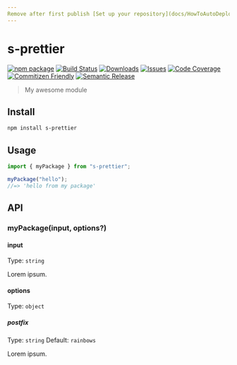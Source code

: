 ```yaml
---
Remove after first publish [Set up your repository](docs/HowToAutoDeploy.md)
---
```


# s-prettier

[![npm package][npm-img]][npm-url]
[![Build Status][build-img]][build-url]
[![Downloads][downloads-img]][downloads-url]
[![Issues][issues-img]][issues-url]
[![Code Coverage][codecov-img]][codecov-url]
[![Commitizen Friendly][commitizen-img]][commitizen-url]
[![Semantic Release][semantic-release-img]][semantic-release-url]

> My awesome module

## Install

```bash
npm install s-prettier
```

## Usage

```ts
import { myPackage } from "s-prettier";

myPackage("hello");
//=> 'hello from my package'
```

## API

### myPackage(input, options?)

#### input

Type: `string`

Lorem ipsum.

#### options

Type: `object`

##### postfix

Type: `string`
Default: `rainbows`

Lorem ipsum.

[build-img]: https://github.com/SebastianWesolowski/s-prettier/actions/workflows/release.yml/badge.svg
[build-url]: https://github.com/SebastianWesolowski/s-prettier/actions/workflows/release.yml
[downloads-img]: https://img.shields.io/npm/dt/s-prettier
[downloads-url]: https://www.npmtrends.com/s-prettier
[npm-img]: https://img.shields.io/npm/v/s-prettier
[npm-url]: https://www.npmjs.com/package/s-prettier
[issues-img]: https://img.shields.io/github/issues/SebastianWesolowski/s-prettier
[issues-url]: https://github.com/SebastianWesolowski/s-prettier/issues
[codecov-img]: https://codecov.io/gh/SebastianWesolowski/s-prettier/branch/main/graph/badge.svg
[codecov-url]: https://codecov.io/gh/SebastianWesolowski/s-prettier
[semantic-release-img]: https://img.shields.io/badge/%20%20%F0%9F%93%A6%F0%9F%9A%80-semantic--release-e10079.svg
[semantic-release-url]: https://github.com/semantic-release/semantic-release
[commitizen-img]: https://img.shields.io/badge/commitizen-friendly-brightgreen.svg
[commitizen-url]: http://commitizen.github.io/cz-cli/
